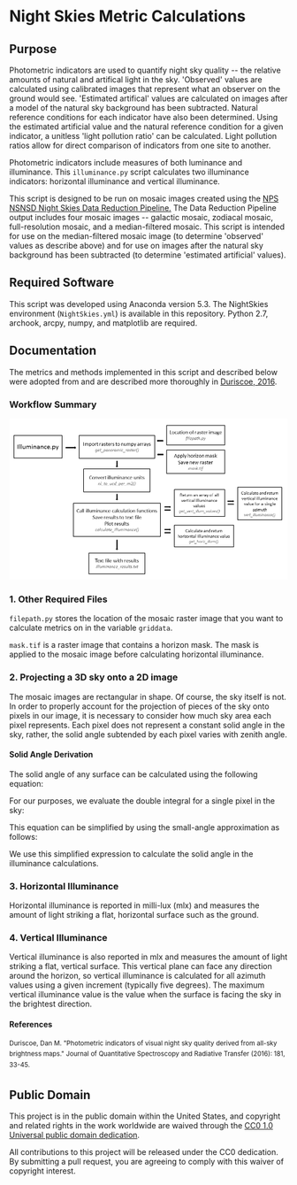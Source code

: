 # Night Skies Metric Calculations

## Purpose
Photometric indicators are used to quantify night sky quality -- the relative amounts of natural and artifical light in the sky. 'Observed' values are calculated using calibrated images that represent what an observer on the ground would see. 'Estimated artifical' values are calculated on images after a model of the natural sky background has been subtracted. Natural reference conditions for each indicator have also been determined. Using the estimated artificial value and the natural reference condition for a given indicator, a unitless 'light pollution ratio' can be calculated. Light pollution ratios allow for direct comparison of indicators from one site to another.

Photometric indicators include measures of both luminance and illuminance. This `illuminance.py` script calculates two illuminance indicators: horizontal illuminance and vertical illuminance.

This script is designed to be run on mosaic images created using the [NPS NSNSD Night Skies Data Reduction Pipeline.](https://github.com/liweihung/nightskies) The Data Reduction Pipeline output includes four mosaic images -- galactic mosaic, zodiacal mosaic, full-resolution mosaic, and a median-filtered mosaic. This script is intended for use on the median-filtered mosaic image (to determine 'observed' values as describe above) and for use on images after the natural sky background has been subtracted (to determine 'estimated artificial' values).

<!--- insert image
![median-filtered mosaic image](https://github.com/kkarnes/skyBrightnessMetrics/blob/master/static/.png)
--->

## Required Software
This script was developed using Anaconda version 5.3. The NightSkies environment (`NightSkies.yml`) is available in this repository. Python 2.7, archook, arcpy, numpy, and matplotlib are required.

## Documentation
The metrics and methods implemented in this script and described below were adopted from and are described more thoroughly in [Duriscoe, 2016](https://doi.org/10.1016/j.jqsrt.2016.02.022).

### Workflow Summary

![Flowchart of functions, scripts, and files](https://github.com/kkarnes/skyBrightnessMetrics/blob/master/static/Illuminance_script_flowchart.png)

### 1. Other Required Files
`filepath.py` stores the location of the mosaic raster image that you want to calculate metrics on in the variable `griddata`.

`mask.tif` is a raster image that contains a horizon mask. The mask is applied to the mosaic image before calculating horizontal illuminance.

### 2. Projecting a 3D sky onto a 2D image
The mosaic images are rectangular in shape. Of course, the sky itself is not. In order to properly account for the projection of pieces of the sky onto pixels in our image, it is necessary to consider how much sky area each pixel represents. Each pixel does not represent a constant solid angle in the sky, rather, the solid angle subtended by each pixel varies with zenith angle.

#### Solid Angle Derivation

The solid angle of any surface can be calculated using the following equation:

<!--- insert eq ![solid angle double integral equation]() --->

For our purposes, we evaluate the double integral for a single pixel in the sky:

<!--- insert evaluation of integral ![]() --->

This equation can be simplified by using the small-angle approximation as follows:

<!--- insert derivation ![]() --->

We use this simplified expression to calculate the solid angle in the illuminance calculations.

<!---
Show where/how it's implemented in the code:
The first two lines of `get_horiz_illum()` multiply the sky illuminance (E<sub>i</sub>)by a correction factor that includes both a cos(theta) and sin(theta) factor.
```
correction_factor = n.cos(n.deg2rad(theta)) * n.sin(n.deg2rad(theta))
E_h = E_i * correction_factor
```
solid angle factor:
The sin(theta) portion of the correction factor 
angle of incidence:
Theta (the zenith angle) ranges from 0&deg; at the zenith to 90&deg; at the horizon. The cosine of the zenith angle, therefore, ranges from 1 at the zenith to 0 at the horizon. This portion of the correction factor accounts for the angle of incidence of the light. This correction factor comes from `get_horiz_illum`; we are considering how much light strikes a flat horizontal surface. Light coming from the zenith hits perpendicular to the horizontal surface and all of the light illuminates the surface at that point. On the other hand, only a small percentage of the light coming from just above the horizon will illuminate the surface, and light coming from the horizon itself, parallel to the surface, will not illuminate the surface at all. The cos(theta) factor accounts for this.
This is done in two separate steps simply due to the fact that the shape of the theta array is not the same for the horizontal and vertical illuminance calculations (theta values range to 90 and 96 degrees respectively).
--->

### 3. Horizontal Illuminance 
Horizontal illuminance is reported in milli-lux (mlx) and measures the amount of light striking a flat, horizontal surface such as the ground.

### 4. Vertical Illuminance
Vertical illuminance is also reported in mlx and measures the amount of light striking a flat, vertical surface. This vertical plane can face any direction around the horizon, so vertical illuminance is calculated for all azimuth values using a given increment (typically five degrees). The maximum vertical illuminance value is the value when the surface is facing the sky in the brightest direction.

#### References
<sup>Duriscoe, Dan M. "Photometric indicators of visual night sky quality derived from all-sky brightness maps." Journal of Quantitative Spectroscopy and Radiative Transfer (2016): 181, 33-45.</sup>

## Public Domain
This project is in the public domain within the United States, and copyright and related rights in the work worldwide are waived through the [CC0 1.0 Universal public domain dedication](https://creativecommons.org/publicdomain/zero/1.0/).

All contributions to this project will be released under the CC0 dedication. By submitting a pull request, you are agreeing to comply with this waiver of copyright interest.
